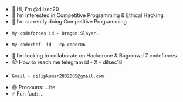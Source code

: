 - 👋 Hi, I’m @dilsec20
- 👀 I’m interested in Competitive Programming & Ethical Hacking 
- 🌱 I’m currently doing Competitive Programming
-     My codeforces id - Dragon.Slayer.
-     My codechef  id - cp_coder06
- 💞️ I’m looking to collaborate on Hackerone & Bugcrowd 7 codeforces
- 📫 How to reach me telegram id -  X - dilsec18
-     Gmail - dilipkumar2832005@gmail.com
- 😄 Pronouns: ...he
- ⚡ Fun fact: ...

<!---
dilsec20/dilsec20 is a ✨ special ✨ repository because its `README.md` (this file) appears on your GitHub profile.
You can click the Preview link to take a look at your changes.
--->
